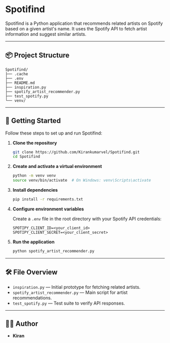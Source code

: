 # Spotifind

Spotifind is a Python application that recommends related artists on Spotify based on a given artist's name. It uses the Spotify API to fetch artist information and suggest similar artists.

---

## 📦 Project Structure

```
Spotifind/
├── .cache
├── .env
├── README.md
├── inspiration.py
├── spotify_artist_recommender.py
├── test_spotify.py
└── venv/
```

---

## 🚀 Getting Started

Follow these steps to set up and run Spotifind:

1. **Clone the repository**
   ```bash
   git clone https://github.com/Kirankumarvel/Spotifind.git
   cd Spotifind
   ```

2. **Create and activate a virtual environment**
   ```bash
   python -m venv venv
   source venv/bin/activate  # On Windows: venv\Scripts\activate
   ```

3. **Install dependencies**
   ```bash
   pip install -r requirements.txt
   ```

4. **Configure environment variables**

   Create a `.env` file in the root directory with your Spotify API credentials:

   ```
   SPOTIPY_CLIENT_ID=<your_client_id>
   SPOTIPY_CLIENT_SECRET=<your_client_secret>
   ```

5. **Run the application**
   ```bash
   python spotify_artist_recommender.py
   ```

---

## 🛠️ File Overview

- `inspiration.py` &mdash; Initial prototype for fetching related artists.
- `spotify_artist_recommender.py` &mdash; Main script for artist recommendations.
- `test_spotify.py` &mdash; Test suite to verify API responses.

---

## 🧑‍💻 Author

- **Kiran**
